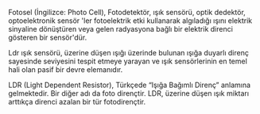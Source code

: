 Fotosel (İngilizce: Photo Cell), Fotodetektör, ışık sensörü, optik dedektör, optoelektronik sensör 'ler fotoelektrik etki kullanarak algıladığı ışını elektrik sinyaline dönüştüren 
veya gelen radyasyona bağlı bir elektrik direnci gösteren bir sensör'dür.


Ldr ışık sensörü, üzerine düşen ışığı üzerinde bulunan ışığa duyarlı direnç sayesinde seviyesini tespit etmeye yarayan ve ışık sensörlerinin en temel hali olan pasif bir devre elemanıdır. 

LDR (Light Dependent Resistor), Türkçede “Işığa Bağımlı Direnç” anlamına gelmektedir. Bir diğer adı da foto dirençtir.
LDR, üzerine düşen ışık miktarı arttıkça direnci azalan bir tür fotodirençtir.
